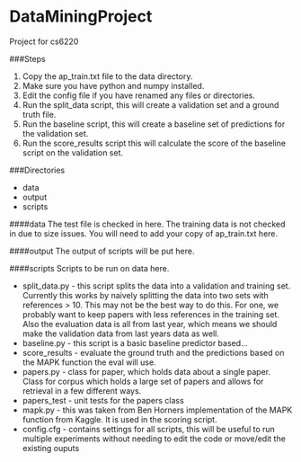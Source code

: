 DataMiningProject
=================
Project for cs6220

###Steps
1. Copy the ap_train.txt file to the data directory.
2. Make sure you have python and numpy installed.
2. Edit the config file if you have renamed any files or directories.
3. Run the split_data script, this will create a validation set and a ground truth file.
4. Run the baseline script, this will create a baseline set of predictions for the validation set.
5. Run the score_results script this will calculate the score of the baseline script on the validation set.

###Directories
* data
* output
* scripts

####data
The test file is checked in here. The training data is not checked in due to size issues. You will need to add your copy of ap_train.txt here.

####output
The output of scripts will be put here.

####scripts
Scripts to be run on data here.

* split_data.py - this script splits the data into a validation and training set. Currently this works by naively splitting the data into two sets with references > 10. This may not be the best way to do this. For one, we probably want to keep papers with less references in the training set. Also the evaluation data is all from last year, which means we should make the validation data from last years data as well.
* baseline.py - this script is a basic baseline predictor based...
* score_results - evaluate the ground truth and the predictions based on the MAPK function the eval will use.
* papers.py - class for paper, which holds data about a single paper. Class for corpus which holds a large set of papers and allows for retrieval in a few different ways.
* papers_test - unit tests for the papers class
* mapk.py - this was taken from Ben Horners implementation of the MAPK function from Kaggle. It is used in the scoring script.
* config.cfg - contains settings for all scripts, this will be useful to run multiple experiments without needing to edit the code or move/edit the existing ouputs
